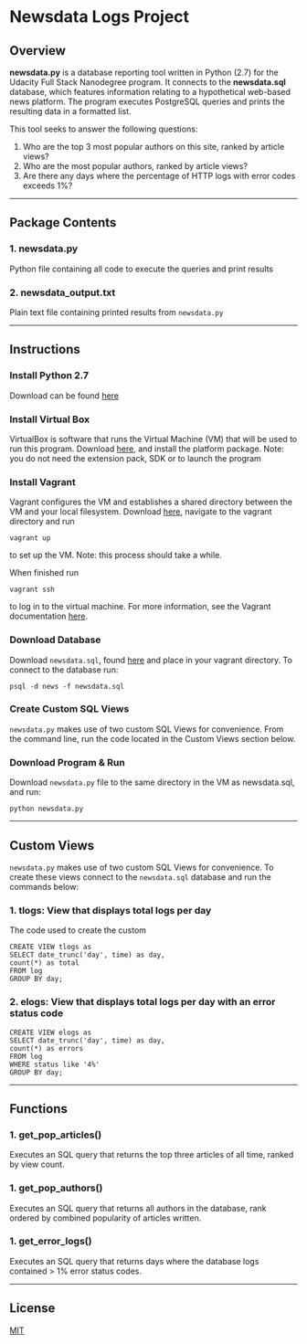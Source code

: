 # Newsdata Logs Project

## Overview

**newsdata.py** is a database reporting tool written in Python (2.7) for the Udacity Full Stack Nanodegree program. It connects to the **newsdata.sql** database, which features information relating to a hypothetical web-based news platform. The program executes PostgreSQL queries and prints the resulting data in a formatted list.

This tool seeks to answer the following questions:
1. Who are the top 3 most popular authors on this site, ranked by article views?
2. Who are the most popular authors, ranked by article views?
3. Are there any days where the percentage of HTTP logs with error codes exceeds 1%?

---

## Package Contents

### 1. newsdata.py
Python file containing all code to execute the queries and print results

### 2. newsdata_output.txt
 Plain text file containing printed results from `newsdata.py` 

---

## Instructions

### Install Python 2.7
Download can be found [here](https://www.python.org/downloads/)

### Install Virtual Box
VirtualBox is software that runs the Virtual Machine (VM) that will be used to run this program. Download [here](https://www.virtualbox.org/wiki/Downloads), and install the platform package. Note: you do not need the extension pack, SDK or to launch the program

### Install Vagrant
Vagrant configures the VM and establishes a shared directory between the VM and your local filesystem. Download [here](https://www.vagrantup.com/downloads.html), navigate to the vagrant directory and run

```vagrant up```

to set up the VM. Note: this process should take a while. 

When finished run

```vagrant ssh``` 

to log in to the virtual machine. For more information, see the Vagrant documentation [here](https://www.vagrantup.com/docs/).

### Download Database
Download `newsdata.sql`, found [here](https://d17h27t6h515a5.cloudfront.net/topher/2016/August/57b5f748_newsdata/newsdata.zip) and place in your vagrant directory. To connect to the database run:

```psql -d news -f newsdata.sql```

### Create Custom SQL Views
`newsdata.py` makes use of two custom SQL Views for convenience. From the command line, run the code located in the Custom Views section below.

### Download Program & Run
Download `newsdata.py` file to the same directory in the VM as newsdata.sql, and run:

```python newsdata.py```

---

## Custom Views
`newsdata.py` makes use of two custom SQL Views for convenience. To create these views connect to the `newsdata.sql` database and run the commands below:

### 1. tlogs:  View that displays total logs per day
The code used to create the custom 

```
CREATE VIEW tlogs as
SELECT date_trunc('day', time) as day, 
count(*) as total 
FROM log 
GROUP BY day;
```


### 2. elogs: View that displays total logs per day with an error status code

```
CREATE VIEW elogs as
SELECT date_trunc('day', time) as day, 
count(*) as errors 
FROM log 
WHERE status like '4%' 
GROUP BY day;
```

---

## Functions

### 1. get_pop_articles()
Executes an SQL query that returns the top three articles of all time, ranked by view count.

### 1. get_pop_authors()
Executes an SQL query that returns all authors in the database, rank ordered by combined popularity of articles written.

### 1. get_error_logs()
Executes an SQL query that returns days where the database logs contained > 1% error status codes.

---

## License
[MIT](https://choosealicense.com/licenses/mit/)






